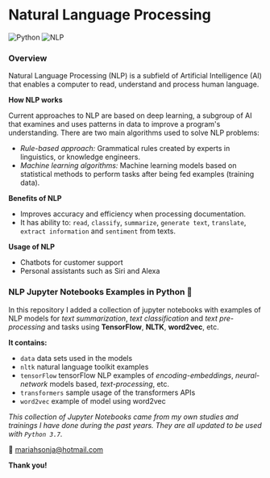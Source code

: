 # Natural Language Processing 
![Python](https://img.shields.io/badge/Python-3.7-brightgreen.svg)
![NLP](https://img.shields.io/badge/AI-NLP-orange)

### Overview

Natural Language Processing (NLP) is a subfield of Artificial Intelligence (AI) that enables a computer to read, understand and process human language.

**How NLP works**

Current approaches to NLP are based on deep learning, a subgroup of AI that examines and uses patterns in data to improve a program's understanding. There are two main algorithms used to solve NLP problems:

- *Rule-based approach:* Grammatical rules created by experts in linguistics, or knowledge engineers.
- *Machine learning algorithms:* Machine learning models based on statistical methods to perform tasks after being fed examples (training data). 

**Benefits of NLP**

- Improves accuracy and efficiency when processing documentation.
- It has ability to: `read`, `classify`, `summarize`, `generate text`, `translate`, `extract information` and `sentiment` from texts.

**Usage of NLP**

- Chatbots for customer support
- Personal assistants such as Siri and Alexa

### NLP Jupyter Notebooks Examples in Python :snake: 

In this repository I added a collection of jupyter notebooks with 
examples of NLP models for *text summarization*, *text classification* and 
*text pre-processing* and tasks using **TensorFlow**, **NLTK**, 
**word2vec**, etc.

**It contains:**

- `data` data sets used in the models
- `nltk` natural language toolkit examples 
- `tensorFlow` tensorFlow NLP examples of *encoding-embeddings*,  *neural-network* models based, *text-processing*, etc.
- `transformers` sample usage of the transformers APIs
- `word2vec` example of model using word2vec


*This collection of Jupyter Notebooks came from my own studies and trainings I have done during the past years. They are all updated to be used with `Python 3.7`.*

:email: mariahsonja@hotmail.com

**Thank you!**
